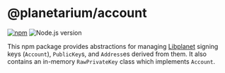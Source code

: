 @planetarium/account
====================

[![npm][npm-badge]][npm] ![Node.js version][]

This npm package provides abstractions for managing [Libplanet] signing
keys (`Account`), `PublicKey`s, and `Address`es derived from them.
It also contains an in-memory `RawPrivateKey` class which implements `Account`.

[npm]: https://www.npmjs.com/package/@planetarium/account
[npm-badge]: https://img.shields.io/npm/v/@planetarium/account
[Node.js version]: https://img.shields.io/node/v-lts/@planetarium/account
[Libplanet]: https://libplanet.io/
